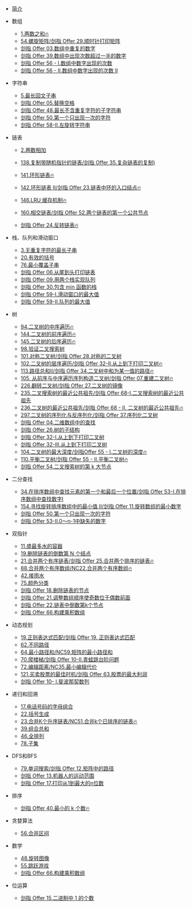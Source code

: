 * [简介](README.md)


* 数组

    - [1.两数之和:fire:](leetcode/1.两数之和.md)
    - [54.螺旋矩阵/剑指 Offer 29.顺时针打印矩阵](剑指offer/29.顺时针打印矩阵.md)
    - [剑指 Offer 03.数组中重复的数字](剑指offer/03.数组中重复的数字.md)
    - [剑指 Offer 39.数组中出现次数超过一半的数字](剑指offer/39.数组中出现次数超过一半的数字.md)
    - [剑指 Offer 56 - I.数组中数字出现的次数](剑指offer/56-I.数组中数字出现的次数.md)
    - [剑指 Offer 56 - II.数组中数字出现的次数 II](剑指offer/56-II.数组中数字出现的次数II.md)


- 字符串

    - [5.最长回文子串](leetcode/5.最长回文子串.md)
    - [剑指 Offer 05.替换空格](剑指offer/05.替换空格.md)
    - [剑指 Offer 48.最长不含重复字符的子字符串](剑指offer/48.最长不含重复字符的子字符串.md)
    - [剑指 Offer 50.第一个只出现一次的字符](剑指offer/50.第一个只出现一次的字符.md)
    - [剑指 Offer 58-II.左旋转字符串](剑指offer/58-II.左旋转字符串.md)

- 链表

    - [2.两数相加](leetcode/2.两数相加.md)
    
    - [138.复制带随机指针的链表/剑指 Offer 35.复杂链表的复制)](剑指offer/35.复杂链表的复制.md)
    
    - [141.环形链表:fire:](leetcode/141.环形链表.md)
    
    - [142.环形链表 II/剑指 Offer 23.链表中环的入口结点:fire:](剑指offer/23.链表中环的入口结点.md)
    
    - [146.LRU 缓存机制:fire:](leetcode/146.LRU缓存机制.md)
    
    - [160.相交链表/剑指 Offer 52.两个链表的第一个公共节点](剑指offer/52.两个链表的第一个公共节点.md)
    
    - [剑指 Offer 24.反转链表:fire:](剑指offer/24.反转链表.md)
    
      


- 栈、队列和滑动窗口

  - [3.无重复字符的最长子串](leetcode/3.无重复字符的最长子串.md)
  - [20.有效的括号](leetcode/20.有效的括号.md)
  - [76.最小覆盖子串](leetcode/76.最小覆盖子串.md)
  - [剑指 Offer 06.从尾到头打印链表](剑指offer/06.从尾到头打印链表.md)
  - [剑指 Offer 09.用两个栈实现队列](剑指offer/09.用两个栈实现队列.md)
  - [剑指 Offer 30.包含 min 函数的栈](剑指offer/30.包含min函数的栈.md)
  - [剑指 Offer 59-I.滑动窗口的最大值](剑指offer/59-I.滑动窗口的最大值.md)
  - [剑指 Offer 59-II.队列的最大值](剑指offer/59-II.队列的最大值.md)

- 树

    - [94.二叉树的中序遍历:fire:](leetcode/94.二叉树的中序遍历.md)
    - [144.二叉树的前序遍历:fire:](leetcode/144.二叉树的前序遍历.md)
    - [145.二叉树的后序遍历:fire:](leetcode/145.二叉树的后序遍历.md)
    - [98.验证二叉搜索树](leetcode/98.验证二叉搜索树.md)
    - [101.对称二叉树/剑指 Offer 28.对称的二叉树](剑指offer/28.对称的二叉树.md)
    - [102.二叉树的层序遍历/剑指 Offer 32-II.从上到下打印二叉树:fire:](剑指offer/32-II.从上到下打印二叉树.md)
    - [113.路径总和II/剑指 Offer 34.二叉树中和为某一值的路径:fire:](剑指offer/34.二叉树中和为某一值的路径.md)
    - [105. 从前序与中序遍历序列构造二叉树/剑指 Offer 07.重建二叉树:fire:](剑指offer/07.重建二叉树.md)
    - [226.翻转二叉树/剑指 Offer 27.二叉树的镜像](剑指offer/27.二叉树的镜像.md)
    - [235.二叉搜索树的最近公共祖先/剑指 Offer 68-I.二叉搜索树的最近公共祖先](剑指offer/68-I.二叉搜索树的最近公共祖先.md)
    - [236.二叉树的最近公共祖先/剑指 Offer 68 - II. 二叉树的最近公共祖先:fire:](leetcode/236.二叉树的最近公共祖先.md)
    - [297.二叉树的序列化与反序列化/剑指 Offer 37.序列化二叉树](剑指offer/37.序列化二叉树.md)
    - [剑指 Offer 04.二维数组中的查找](剑指offer/04.二维数组中的查找.md)
    - [剑指 Offer 26.树的子结构](剑指offer/26.树的子结构.md)
    - [剑指 Offer 32-I.从上到下打印二叉树](剑指offer/32-I.从上到下打印二叉树.md)
    - [剑指 Offer 32-III.从上到下打印二叉树](剑指offer/32-III.从上到下打印二叉树.md)
    - [104.二叉树的最大深度/剑指Offer 55 - I.二叉树的深度:fire:](55-I.二叉树的深度.md)
    - [110.平衡二叉树/剑指 Offer 55 - II.平衡二叉树:fire:](剑指offer/55-II.平衡二叉树.md)
    - [剑指 Offer 54.二叉搜索树的第 k 大节点](剑指offer/54.二叉搜索树的第k大节点.md)

- 二分查找

    - [34.在排序数组中查找元素的第一个和最后一个位置/剑指 Offer 53-I.在排序数组中查找数字I](剑指offer/53-I.在排序数组中查找数字I.md)
    - [154.寻找旋转排序数组中的最小值 II/剑指 Offer 11.旋转数组的最小数字](剑指offer/11.旋转数组的最小数字.md)
    - [剑指 Offer 50.第一个只出现一次的字符](剑指offer/50.第一个只出现一次的字符.md)
    - [剑指 Offer 53-II.0～n-1中缺失的数字](剑指offer/53-II.0～n-1中缺失的数字.md)
    
- 双指针

    - [11.盛最多水的容器](leetcode/11.盛最多水的容器.md)
    - [19.删除链表的倒数第 N 个结点](leetcode/19.删除链表的倒数第N个结点.md)
    - [21.合并两个有序链表/剑指 Offer 25.合并两个排序的链表:fire:](剑指offer/25.合并两个排序的链表.md)
    - [88.合并两个有序数组/NC22.合并两个有序数组:fire:](leetcode/88.合并两个有序数组.md)
    - [42.接雨水](leetcode/42.接雨水.md)
    - [75.颜色分类](leetcode/75.颜色分类.md)
    - [剑指 Offer 18.删除链表的节点](剑指offer/18.删除链表的节点.md)
    - [剑指 Offer 21.调整数组顺序使奇数位于偶数前面](剑指offer/21.调整数组顺序使奇数位于偶数前面.md)
    - [剑指 Offer 22.链表中倒数第k个节点](剑指offer/22.链表中倒数第k个节点.md)
    - [剑指 Offer 66.构建乘积数组](剑指offer/66.构建乘积数组.md)
    
- 动态规划

    - [19.正则表达式匹配/剑指 Offer 19. 正则表达式匹配](剑指offer/19.正则表达式匹配.md)
    - [62.不同路径](leetcode/62.不同路径.md)
    - [64.最小路径和/NC59.矩阵的最小路径和](leetcode/64.最小路径和.md)
    - [70.爬楼梯/剑指 Offer 10-II.青蛙跳台阶问题](剑指offer/10-II.青蛙跳台阶问题.md)
    - [72.编辑距离/NC35.最小编辑代价](leetcode/72.编辑距离.md)
    - [121.买卖股票的最佳时机/剑指 Offer 63.股票的最大利润](剑指offer/63.股票的最大利润.md)
    - [剑指 Offer 10- I.斐波那契数列](剑指offer/10-I.斐波那契数列.md)
    
- 递归和回溯

    - [17.电话号码的字母组合](leetcode/17.电话号码的字母组合.md)
    - [22.括号生成](leetcode/22.括号生成.md)
    - [23.合并K个升序链表/NC51.合并k个已排序的链表:fire:](leetcode/23.合并K个升序链表.md)
    - [39.组合总和](leetcode/39.组合总和.md)
    - [46.全排列](leetcode/46.全排列.md)
    - [78.子集](leetcode/78.子集.md)
    
- DFS和BFS

    - [79.单词搜索/剑指 Offer 12.矩阵中的路径](剑指offer/12.矩阵中的路径.md)
    - [剑指 Offer 13.机器人的运动范围](剑指offer/13.机器人的运动范围.md)
    - [剑指 Offer 17.打印从1到最大的n位数](剑指offer/17.打印从1到最大的n位数.md)
    
- 排序

    - [剑指 Offer 40.最小的 k 个数:fire:](剑指offer/40.最小的k个数.md)
    
- 贪婪算法

    - [56.合并区间](leetcode/56.合并区间.md)

- 数学

    - [48.旋转图像](leetcode/48.旋转图像.md)
    - [55.跳跃游戏](leetcode/55.跳跃游戏.md)
    - [剑指 Offer 66.构建乘积数组](https://leetcode-cn.com/problems/two-sum/)

- 位运算

    - [剑指 Offer 15.二进制中 1 的个数](剑指offer/15.二进制中1的个数.md)

